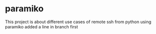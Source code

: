 # paramiko
This project is about different use cases of remote ssh from python using paramiko
added a line in branch first
